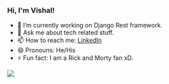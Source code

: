 

<!--
**iBvishal/iBvishal** is a ✨ _special_ ✨ repository because its `README.md` (this file) appears on your GitHub profile.

Here are some ideas to get you started:

- 🔭 I’m currently working on ...
- 🌱 I’m currently learning ...
- 👯 I’m looking to collaborate on ...
- 🤔 I’m looking for help with ...
- 💬 Ask me about ...
- 📫 How to reach me: ...
- 😄 Pronouns: ...
- ⚡ Fun fact: ...
-->

### Hi, I'm Vishal!

- 🌱 I’m currently working on Django Rest framework.
- 💬 Ask me about tech related stuff.
- 📫 How to reach me: [LinkedIn](https://twitter.com/imthepk)
- 😄 Pronouns: He/His
- ⚡ Fun fact: I am a Rick and Morty fan xD.


<img src="https://github-readme-stats.vercel.app/api?username=iBvishal&&show_icons=true&title_color=ffffff&icon_color=bb2acf&text_color=daf7dc&bg_color=191919">
